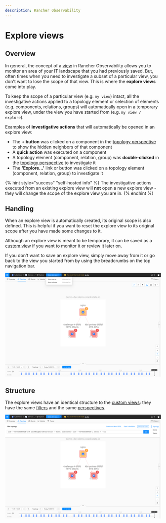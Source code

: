 ```yaml
---
description: Rancher Observability
---
```


# Explore views

## Overview

In general, the concept of a [view](k8s-view-structure.md) in Rancher Observability allows you to monitor an area of your IT landscape that you had previously saved. But, often times when you need to investigate a subset of a particular view, you don't want to lose the scope of that view. This is where the **explore views** come into play.

To keep the scope of a particular view (e.g. `my view`) intact, all the investigative actions applied to a topology element or selection of elements (e.g. components, relations, groups) will automatically open in a temporary explore view, under the view you have started from (e.g. `my view / explore`).

Examples of **investigative actions** that will automatically be opened in an explore view:
- The **+ button** was clicked on a component in the [topology perspective](k8s-topology-perspective.md) to show the hidden neighbors of that component
- A **quick action** was executed on a component
- A topology element (component, relation, group) was **double-clicked** in the [topology perspective](k8s-topology-perspective.md) to investigate it
- The **'Explore...'** link or button was clicked on a topology element (component, relation, group) to investigate it

{% hint style="success" "self-hosted info" %}
The investigative actions executed from an existing explore view will **not** open a new explore view - they will change the scope of the explore view you are in.
{% endhint %}


## Handling

When an explore view is automatically created, its original scope is also defined. This is helpful if you want to reset the explore view to its original scope after you have made some changes to it.

Although an explore view is meant to be temporary, it can be saved as a [custom view](k8s-custom-views.md) if you want to monitor it or review it later on.

If you don't want to save an explore view, simply move away from it or go back to the view you started from by using the breadcrumbs on the top navigation bar.


![Explore views](../../.gitbook/assets/k8s/k8s-explore-views.png)


## Structure

The explore views have an identical structure to the [custom views](k8s-custom-views.md): they have the same [filters](k8s-view-structure.md#filters) and the same [perspectives](k8s-view-structure.md#perspectives).

![Explore views structure](../../.gitbook/assets/k8s/k8s-explore-views-structure.png)
